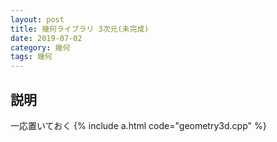 ```yaml
---
layout: post
title: 幾何ライブラリ 3次元(未完成)
date: 2019-07-02
category: 幾何
tags: 幾何
---
```


## 説明
一応置いておく
{% include a.html code="geometry3d.cpp" %}